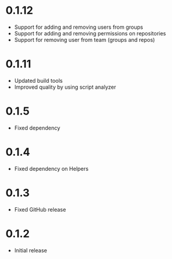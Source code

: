 # 0.1.12

- Support for adding and removing users from groups
- Support for adding and removing permissions on repositories
- Support for removing user from team (groups and repos)

# 0.1.11

- Updated build tools
- Improved quality by using script analyzer

# 0.1.5

- Fixed dependency

# 0.1.4

- Fixed dependency on Helpers

# 0.1.3

- Fixed GitHub release

# 0.1.2

- Initial release